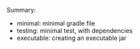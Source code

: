 Summary:

* minimal: minimal gradle file
* testing: minimal test, with dependencies
* executable: creating an executable jar